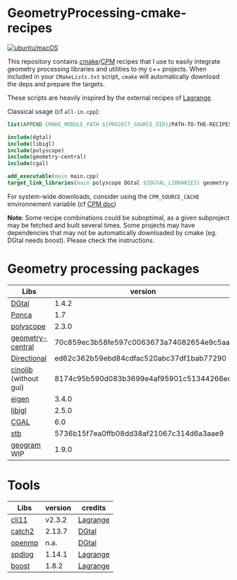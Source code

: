 # GeometryProcessing-cmake-recipes
[![ubuntu/macOS](https://github.com/dcoeurjo/GeomProc-cmake-recipes/actions/workflows/cmake-multi-platform.yml/badge.svg)](https://github.com/dcoeurjo/GeomProc-cmake-recipes/actions/workflows/cmake-multi-platform.yml)

This repository contains [cmake](cmake.org)/[CPM](https://github.com/cpm-cmake/CPM.cmake) recipes that I use to easily integrate geometry processing libraries and utilities to my c++ projects.
When included in your `CMakeLists.txt` script, `cmake` will automatically download the deps and prepare the targets.


These scripts are heavily inspired by the external recipes of [Lagrange](https://opensource.adobe.com/lagrange-docs/).

Classical usage (cf `all-in.cpp`):
```cmake
list(APPEND CMAKE_MODULE_PATH ${PROJECT_SOURCE_DIR}/PATH-TO-THE-RECIPES)

include(dgtal)
include(libigl)
include(polyscope)
include(geometry-central)
include(cgal)

add_executable(main main.cpp)
target_link_libraries(main polyscope DGtal ${DGTAL_LIBRARIES} geometry-central igl::core  CGAL::CGAL)
```
For system-wide downloads, consider using the `CPM_SOURCE_CACHE` environnement variable (cf [CPM doc](https://github.com/cpm-cmake/CPM.cmake?tab=readme-ov-file#CPM_SOURCE_CACHE))


**Note**: Some recipe combinations could be suboptimal, as a given subproject may be fetched and built several times. Some projects may have dependencies that may not be automatically downloaded by cmake (eg. DGtal needs boost). Please check the instructions.


# Geometry processing packages
Libs | version | credits
-----|-------- | -----
[DGtal](https://dgtal.org) | 1.4.2 | 
[Ponca](https://poncateam.github.io/ponca) | 1.7 | 
[polyscope](https://polyscope.run) | 2.3.0 | 
[geometry-central](https://geometry-central.net) | 70c859ec3b58fe597c0063673a74082654e9c5aa |
[Directional](https://avaxman.github.io/Directional/)| ed62c362b59ebd84cdfac520abc37df1bab77290 | 
[cinolib](https://github.com/mlivesu/cinolib) (without gui)|8174c95b590d083b3699e4af95901c51344266ec | 
[eigen](https://eigen.tuxfamily.org) |3.4.0 | [Lagrange](https://opensource.adobe.com/lagrange-docs/)
[libigl](https://libigl.github.io) | 2.5.0 | [Lagrange](https://opensource.adobe.com/lagrange-docs/)
[CGAL](https://cgal.org) | 6.0 | 
[stb](https://github.com/nothings/stb) | 5736b15f7ea0ffb08dd38af21067c314d6a3aae9 | [Lagrange](https://opensource.adobe.com/lagrange-docs/)
[geogram](https://github.com/BrunoLevy/geogram) WIP| 1.9.0 | 

# Tools
Libs | version| credits
-----|--------|  --- 
[cli11](https://cliutils.github.io/CLI11/book/)| v2.3.2 | [Lagrange](https://opensource.adobe.com/lagrange-docs/)
[catch2](https://github.com/catchorg/Catch2)| 2.13.7 | [DGtal](https://dgtal.org)
[openmp](openmp.org)| n.a.| [DGtal](https://dgtal.org) 
[spdlog](https://github.com/gabime/spdlog) | 1.14.1 |[Lagrange](https://opensource.adobe.com/lagrange-docs/)
[boost](https://boost.org) | 1.8.2 |[Lagrange](https://opensource.adobe.com/lagrange-docs/)
